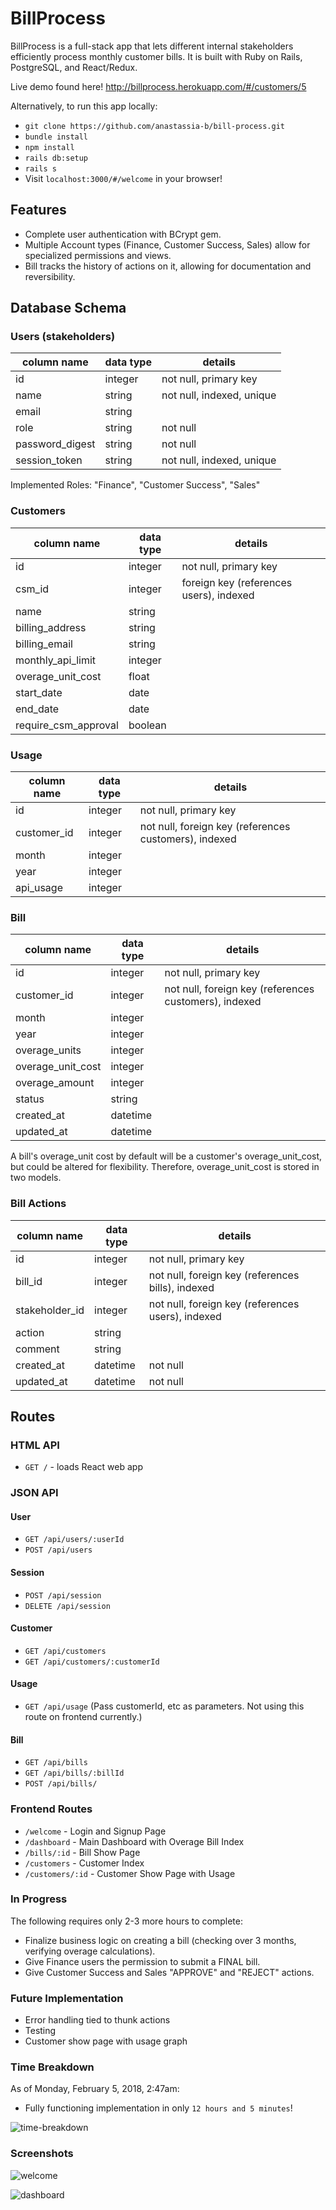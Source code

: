 # BillProcess

BillProcess is a full-stack app that lets different internal stakeholders efficiently process monthly customer bills. It is built with Ruby on Rails, PostgreSQL, and React/Redux.

Live demo found here!
http://billprocess.herokuapp.com/#/customers/5


Alternatively, to run this app locally:
  * `git clone https://github.com/anastassia-b/bill-process.git`
  * `bundle install`
  * `npm install`
  * `rails db:setup`
  * `rails s`
  * Visit `localhost:3000/#/welcome` in your browser!

## Features
* Complete user authentication with BCrypt gem.
* Multiple Account types (Finance, Customer Success, Sales) allow for specialized permissions and views.
* Bill tracks the history of actions on it, allowing for documentation and reversibility.

## Database Schema

### Users (stakeholders)
column name     | data type | details
----------------|-----------|-----------------------
id              | integer   | not null, primary key
name            | string    | not null, indexed, unique
email           | string    |
role            | string    | not null
password_digest | string    | not null
session_token   | string    | not null, indexed, unique

Implemented Roles: "Finance", "Customer Success", "Sales"

### Customers

column name     | data type | details
----------------|-----------|-----------------------
id              | integer   | not null, primary key
csm_id    | integer | foreign key (references users), indexed
name            | string    |
billing_address | string    |  
billing_email   | string    |
monthly_api_limit | integer   |
overage_unit_cost  | float |
start_date | date |
end_date | date |
require_csm_approval | boolean |


### Usage

column name     | data type | details
----------------|-----------|-----------------------
id              | integer   | not null, primary key
customer_id     | integer   | not null, foreign key (references customers), indexed
month           | integer   |
year            | integer   |
api_usage       | integer   |

### Bill

column name     | data type | details
----------------|-----------|-----------------------
id              | integer   | not null, primary key
customer_id    | integer   | not null, foreign key (references customers), indexed
month           | integer   |
year            | integer   |
overage_units   | integer   |
overage_unit_cost  | integer |
overage_amount  | integer |
status      | string   |
created_at  | datetime |
updated_at  | datetime |

A bill's overage_unit cost by default will be a customer's overage_unit_cost, but could be altered for flexibility. Therefore, overage_unit_cost is stored in two models.

### Bill Actions
column name     | data type | details
----------------|-----------|-----------------------
id              | integer   | not null, primary key
bill_id         | integer   | not null, foreign key (references bills), indexed
stakeholder_id  | integer   | not null, foreign key (references users), indexed
action          | string    |
comment         | string    |
created_at      | datetime  | not null
updated_at      | datetime  | not null

## Routes

### HTML API

* `GET /` - loads React web app

### JSON API

#### User

* `GET /api/users/:userId`
* `POST /api/users`

#### Session

* `POST /api/session`
* `DELETE /api/session`

#### Customer

* `GET /api/customers`
* `GET /api/customers/:customerId`

#### Usage

* `GET /api/usage`
(Pass customerId, etc as parameters. Not using this route on frontend currently.)

#### Bill
* `GET /api/bills`
* `GET /api/bills/:billId`
* `POST /api/bills/`

### Frontend Routes

* `/welcome` - Login and Signup Page
* `/dashboard` - Main Dashboard with Overage Bill Index
* `/bills/:id` - Bill Show Page
* `/customers` - Customer Index
* `/customers/:id` - Customer Show Page with Usage

### In Progress
The following requires only 2-3 more hours to complete:

* Finalize business logic on creating a bill (checking over 3 months, verifying overage calculations).
* Give Finance users the permission to submit a FINAL bill.
* Give Customer Success and Sales "APPROVE" and "REJECT" actions.

### Future Implementation
* Error handling tied to thunk actions
* Testing
* Customer show page with usage graph

### Time Breakdown
As of Monday, February 5, 2018, 2:47am:
* Fully functioning implementation in only `12 hours and 5 minutes`!

![time-breakdown](/app/assets/images/time.png)

### Screenshots

![welcome](/app/assets/images/welcome.png)

![dashboard](/app/assets/images/dashboard.png)

